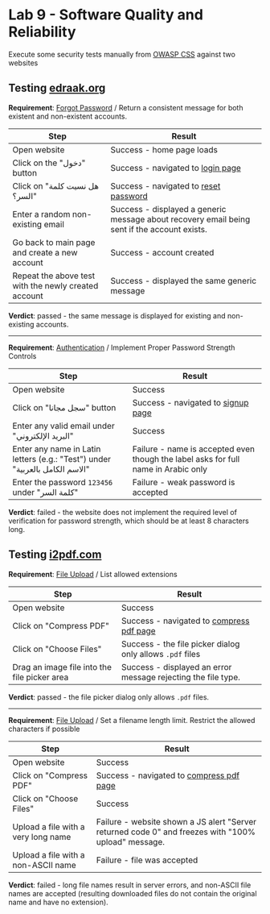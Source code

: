 # Lab 9 - Software Quality and Reliability

Execute some security tests manually from [OWASP CSS](https://cheatsheetseries.owasp.org/index.html) against two websites

## Testing [edraak.org](https://www.edraak.org/)

**Requirement**: [Forgot Password](https://cheatsheetseries.owasp.org/cheatsheets/Forgot_Password_Cheat_Sheet.html) / Return a consistent message for both existent and non-existent accounts.

| Step                                                 | Result                                                       |
| ---------------------------------------------------- | ------------------------------------------------------------ |
| Open website                                         | Success - home page loads                                    |
| Click on the "دخول" button                           | Success - navigated to [login page](https://programs.edraak.org/login/) |
| Click on "هل نسيت كلمة السر؟"                        | Success - navigated to [reset password](https://programs.edraak.org/reset_password/) |
| Enter a random non-existing email                    | Success - displayed a generic message about recovery email being sent if the account exists. |
| Go back to main page and create a new account        | Success - account created                                    |
| Repeat the above test with the newly created account | Success - displayed the same generic message                 |

**Verdict**: passed - the same message is displayed for existing and non-existing accounts.

---

**Requirement**: [Authentication](https://cheatsheetseries.owasp.org/cheatsheets/Authentication_Cheat_Sheet.html) / Implement Proper Password Strength Controls

| Step                                                         | Result                                                       |
| ------------------------------------------------------------ | ------------------------------------------------------------ |
| Open website                                                 | Success                                                      |
| Click on "سجل مجانا" button                                  | Success - navigated to [signup page](https://programs.edraak.org/register/) |
| Enter any valid email under "البريد الإلكتروني"              | Success                                                      |
| Enter any name in Latin letters (e.g.: "Test") under "الاسم الكامل بالعربية" | Failure - name is accepted even though the label asks for full name in Arabic only |
| Enter the password `123456` under "كلمة السر"                | Failure - weak password is accepted                          |

**Verdict**: failed - the website does not implement the required level of verification for password strength, which should be at least 8 characters long.

## Testing [i2pdf.com](https://www.i2pdf.com/)

**Requirement**: [File Upload](https://cheatsheetseries.owasp.org/cheatsheets/File_Upload_Cheat_Sheet.html) / List allowed extensions

| Step                                         | Result                                                       |
| -------------------------------------------- | ------------------------------------------------------------ |
| Open website                                 | Success                                                      |
| Click on "Compress PDF"                      | Success - navigated to [compress pdf page](https://www.i2pdf.com/compress-pdf) |
| Click on "Choose Files"                      | Success - the file picker dialog only allows `.pdf` files    |
| Drag an image file into the file picker area | Success - displayed an error message rejecting the file type. |

**Verdict**: passed - the file picker dialog only allows `.pdf` files.

---

**Requirement**:  [File Upload](https://cheatsheetseries.owasp.org/cheatsheets/File_Upload_Cheat_Sheet.html) / Set a filename length limit. Restrict the allowed characters if possible

| Step                                | Result                                                       |
| ----------------------------------- | ------------------------------------------------------------ |
| Open website                        | Success                                                      |
| Click on "Compress PDF"             | Success - navigated to [compress pdf page](https://www.i2pdf.com/compress-pdf) |
| Click on "Choose Files"             | Success                                                      |
| Upload a file with a very long name | Failure - website shown a JS alert "Server returned code 0" and freezes with "100% upload" message. |
| Upload a file with a non-ASCII name | Failure - file was accepted                                  |

**Verdict**: failed - long file names result in server errors, and non-ASCII file names are accepted (resulting downloaded files do not contain the original name and have no extension).
